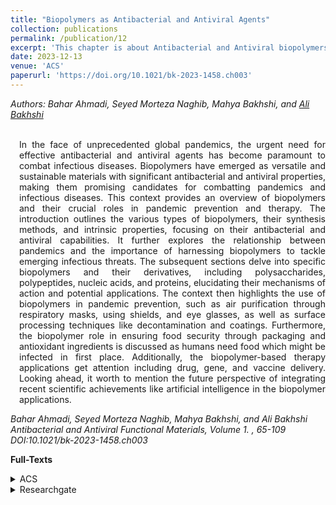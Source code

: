 ```yaml
---
title: "Biopolymers as Antibacterial and Antiviral Agents"
collection: publications
permalink: /publication/12
excerpt: 'This chapter is about Antibacterial and Antiviral biopolymers to combat infections and pandemics.'
date: 2023-12-13
venue: 'ACS'
paperurl: 'https://doi.org/10.1021/bk-2023-1458.ch003'
---
```

<address class="author">Authors: Bahar Ahmadi, Seyed Morteza Naghib, Mahya Bakhshi, and <a rel="author" href="https://bakhshiali.github.io">Ali Bakhshi</a> 
</address><br>

<p align="justify" style="padding-left: 1em">
In the face of unprecedented global pandemics, the urgent need for effective antibacterial and antiviral agents has become paramount to combat infectious diseases. 
  Biopolymers have emerged as versatile and sustainable materials with significant antibacterial and antiviral properties, making them promising candidates for 
  combatting pandemics and infectious diseases. This context provides an overview of biopolymers and their crucial roles in pandemic prevention and therapy. 
  The introduction outlines the various types of biopolymers, their synthesis methods, and intrinsic properties, focusing on their antibacterial and antiviral 
  capabilities. It further explores the relationship between pandemics and the importance of harnessing biopolymers to tackle emerging infectious threats. 
  The subsequent sections delve into specific biopolymers and their derivatives, including polysaccharides, polypeptides, nucleic acids, and proteins, 
  elucidating their mechanisms of action and potential applications. The context then highlights the use of biopolymers in pandemic prevention, such 
  as air purification through respiratory masks, using shields, and eye glasses, as well as surface processing techniques like decontamination and coatings. 
  Furthermore, the biopolymer role in ensuring food security through packaging and antioxidant ingredients is discussed as humans need food which might be 
  infected in first place. Additionally, the biopolymer-based therapy applications get attention including drug, gene, and vaccine delivery. 
  Looking ahead, it worth to mention the future perspective of integrating recent scientific achievements like artificial intelligence in the biopolymer applications.
</p>
<cite> Bahar Ahmadi, Seyed Morteza Naghib, Mahya Bakhshi, and Ali Bakhshi
Antibacterial and Antiviral Functional Materials, Volume 1. , 65-109
DOI:10.1021/bk-2023-1458.ch003  </cite>

<b>Full-Texts</b>
<details>
<summary>ACS</summary>
  <a href="https://pubs.acs.org/doi/10.1021/bk-2023-1458.ch003"> https://pubs.acs.org/doi/10.1021/bk-2023-1458.ch003 </a>
</details>
<details>
<summary>Researchgate</summary>
  <a href="https://www.researchgate.net/publication/376509880_Biopolymers_as_Antibacterial_and_Antiviral_Agents"> https://www.researchgate.net/publication/376509880_Biopolymers_as_Antibacterial_and_Antiviral_Agents </a>
</details>
